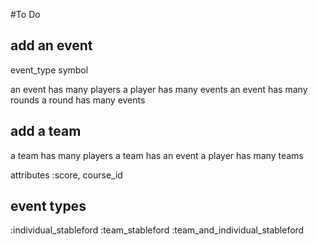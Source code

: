 #To Do

## add an event

event_type symbol

an event has many players
a player has many events
an event has many rounds
a round has many events

## add a team
a team has many players
a team has an event
a player has many teams

attributes :score, course_id









## event types
:individual_stableford
:team_stableford
:team_and_individual_stableford